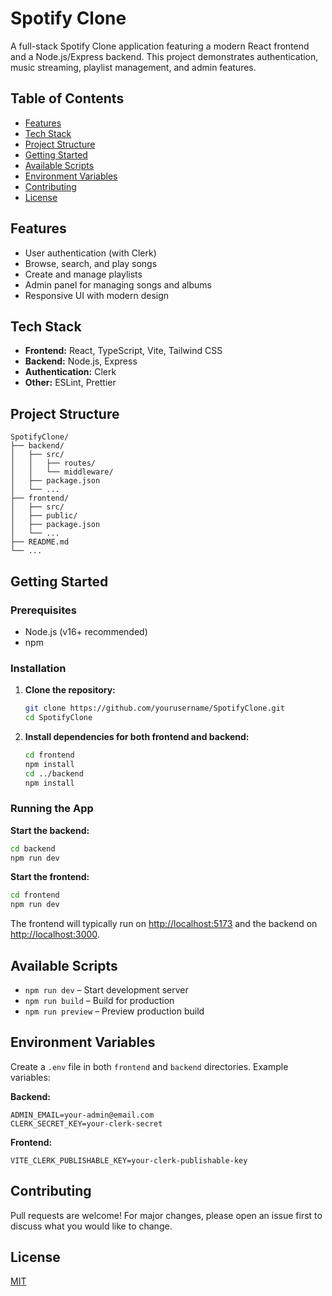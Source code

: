 # Spotify Clone

A full-stack Spotify Clone application featuring a modern React frontend and a Node.js/Express backend. This project demonstrates authentication, music streaming, playlist management, and admin features.

## Table of Contents
- [Features](#features)
- [Tech Stack](#tech-stack)
- [Project Structure](#project-structure)
- [Getting Started](#getting-started)
- [Available Scripts](#available-scripts)
- [Environment Variables](#environment-variables)
- [Contributing](#contributing)
- [License](#license)

## Features
- User authentication (with Clerk)
- Browse, search, and play songs
- Create and manage playlists
- Admin panel for managing songs and albums
- Responsive UI with modern design

## Tech Stack
- **Frontend:** React, TypeScript, Vite, Tailwind CSS
- **Backend:** Node.js, Express
- **Authentication:** Clerk
- **Other:** ESLint, Prettier

## Project Structure
```
SpotifyClone/
├── backend/
│   ├── src/
│   │   ├── routes/
│   │   └── middleware/
│   ├── package.json
│   └── ...
├── frontend/
│   ├── src/
│   ├── public/
│   ├── package.json
│   └── ...
├── README.md
└── ...
```

## Getting Started

### Prerequisites
- Node.js (v16+ recommended)
- npm

### Installation
1. **Clone the repository:**
   ```sh
   git clone https://github.com/yourusername/SpotifyClone.git
   cd SpotifyClone
   ```
2. **Install dependencies for both frontend and backend:**
   ```sh
   cd frontend
   npm install
   cd ../backend
   npm install
   ```

### Running the App
**Start the backend:**
```sh
cd backend
npm run dev
```
**Start the frontend:**
```sh
cd frontend
npm run dev
```

The frontend will typically run on [http://localhost:5173](http://localhost:5173) and the backend on [http://localhost:3000](http://localhost:3000).

## Available Scripts
- `npm run dev` – Start development server
- `npm run build` – Build for production
- `npm run preview` – Preview production build

## Environment Variables
Create a `.env` file in both `frontend` and `backend` directories. Example variables:

**Backend:**
```
ADMIN_EMAIL=your-admin@email.com
CLERK_SECRET_KEY=your-clerk-secret
```
**Frontend:**
```
VITE_CLERK_PUBLISHABLE_KEY=your-clerk-publishable-key
```

## Contributing
Pull requests are welcome! For major changes, please open an issue first to discuss what you would like to change.

## License
[MIT](LICENSE)